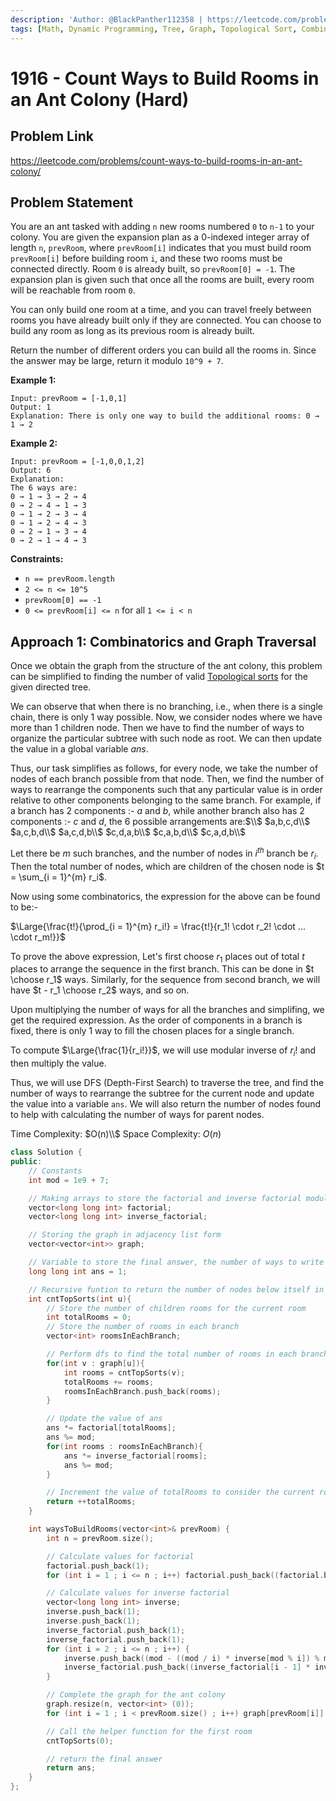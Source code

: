 ```yaml
---
description: 'Author: @BlackPanther112358 | https://leetcode.com/problems/count-ways-to-build-rooms-in-an-ant-colony/'
tags: [Math, Dynamic Programming, Tree, Graph, Topological Sort, Combinatorics]
---
```


# 1916 - Count Ways to Build Rooms in an Ant Colony (Hard)

## Problem Link

https://leetcode.com/problems/count-ways-to-build-rooms-in-an-ant-colony/

## Problem Statement

You are an ant tasked with adding `n` new rooms numbered `0` to `n-1` to your colony. You are given the expansion plan as a 0-indexed integer array of length `n`, `prevRoom`, where `prevRoom[i]` indicates that you must build room `prevRoom[i]` before building room `i`, and these two rooms must be connected directly. Room `0` is already built, so `prevRoom[0] = -1`. The expansion plan is given such that once all the rooms are built, every room will be reachable from room `0`.

You can only build one room at a time, and you can travel freely between rooms you have already built only if they are connected. You can choose to build any room as long as its previous room is already built.

Return the number of different orders you can build all the rooms in. Since the answer may be large, return it modulo `10^9 + 7`.



**Example 1:**

```
Input: prevRoom = [-1,0,1]
Output: 1
Explanation: There is only one way to build the additional rooms: 0 → 1 → 2
```

**Example 2:**

```
Input: prevRoom = [-1,0,0,1,2]
Output: 6
Explanation: 
The 6 ways are:
0 → 1 → 3 → 2 → 4
0 → 2 → 4 → 1 → 3
0 → 1 → 2 → 3 → 4
0 → 1 → 2 → 4 → 3
0 → 2 → 1 → 3 → 4
0 → 2 → 1 → 4 → 3
```

**Constraints:**

* `n == prevRoom.length`
* `2 <= n <= 10^5`
* `prevRoom[0] == -1`
* `0 <= prevRoom[i] <= n` for all `1 <= i < n`

## Approach 1: Combinatorics and Graph Traversal

Once we obtain the graph from the structure of the ant colony, this problem can be simplified to finding the number of valid [Topological sorts](https://en.wikipedia.org/wiki/Topological_sorting) for the given directed tree. 

We can observe that when there is no branching, i.e., when there is a single chain, there is only $1$ way possible. Now, we consider nodes where we have more than $1$ children node. Then we have to find the number of ways to organize the particular subtree with such node as root. We can then update the value in a global variable $ans$. 

Thus, our task simplifies as follows, for every node, we take the number of nodes of each branch possible from that node. Then, we find the number of ways to rearrange the components such that any particular value is in order relative to other components belonging to the same branch. For example, if a branch has $2$ components :- $a$ and $b$, while another branch also has $2$ components :- $c$ and $d$, the $6$ possible arrangements are:$\\$
$a,b,c,d\\$
$a,c,b,d\\$
$a,c,d,b\\$
$c,d,a,b\\$
$c,a,b,d\\$
$c,a,d,b\\$

Let there be $m$ such branches, and the number of nodes in $i^{th}$ branch be $r_i$. Then the total number of nodes, which are children of the chosen node is $t = \sum_{i = 1}^{m} r_i$.

Now using some combinatorics, the expression for the above can be found to be:-

$\Large{\frac{t!}{\prod_{i = 1}^{m} r_i!} = \frac{t!}{r_1! \cdot r_2! \cdot ... \cdot r_m!}}$

To prove the above expression, Let's first choose $r_1$ places out of total $t$ places to arrange the sequence in the first branch. This can be done in $t \choose r_1$ ways. Similarly, for the sequence from second branch, we will have $t - r_1 \choose r_2$ ways, and so on.

Upon multiplying the number of ways for all the branches and simplifing, we get the required expression. As the order of components in a branch is fixed, there is only $1$ way to fill the chosen places for a single branch.

To compute $\Large{\frac{1}{r_i!}}$, we will use modular inverse of $r_i!$ and then multiply the value.

Thus, we will use DFS (Depth-First Search) to traverse the tree, and find the number of ways to rearrange the subtree for the current node and update the value into a variable `ans`. We will also return the number of nodes found to help with calculating the number of ways for parent nodes.

Time Complexity: $O(n)\\$
Space Complexity: $O(n)$

<Tabs>
<TabItem value="cpp" label="C++">
<SolutionAuthor name="@BlackPanther112358"/>

```cpp
class Solution {
public:
    // Constants
    int mod = 1e9 + 7;

    // Making arrays to store the factorial and inverse factorial modulo m
    vector<long long int> factorial;
    vector<long long int> inverse_factorial;

    // Storing the graph in adjacency list form
    vector<vector<int>> graph;

    // Variable to store the final answer, the number of ways to write a valid Topological sort
    long long int ans = 1;

    // Recursive funtion to return the number of nodes below itself in the graph including self,  also updates ans
    int cntTopSorts(int u){
        // Store the number of children rooms for the current room
        int totalRooms = 0;
        // Store the number of rooms in each branch
        vector<int> roomsInEachBranch;

        // Perform dfs to find the total number of rooms in each branch
        for(int v : graph[u]){
            int rooms = cntTopSorts(v);
            totalRooms += rooms;
            roomsInEachBranch.push_back(rooms);
        }

        // Update the value of ans
        ans *= factorial[totalRooms];
        ans %= mod;
        for(int rooms : roomsInEachBranch){
            ans *= inverse_factorial[rooms];
            ans %= mod;
        }

        // Increment the value of totalRooms to consider the current room and return
        return ++totalRooms;
    }

    int waysToBuildRooms(vector<int>& prevRoom) {
        int n = prevRoom.size();

        // Calculate values for factorial
        factorial.push_back(1);
        for (int i = 1 ; i <= n ; i++) factorial.push_back((factorial.back() * i) % mod);

        // Calculate values for inverse factorial
        vector<long long int> inverse;
        inverse.push_back(1);
        inverse.push_back(1);
        inverse_factorial.push_back(1);
        inverse_factorial.push_back(1);
        for (int i = 2 ; i <= n ; i++) {
            inverse.push_back((mod - ((mod / i) * inverse[mod % i]) % mod) % mod);
            inverse_factorial.push_back((inverse_factorial[i - 1] * inverse[i]) % mod);
        }

        // Complete the graph for the ant colony
        graph.resize(n, vector<int> (0));
        for (int i = 1 ; i < prevRoom.size() ; i++) graph[prevRoom[i]].push_back(i);

        // Call the helper function for the first room
        cntTopSorts(0);

        // return the final answer
        return ans;
    }
};
```
</TabItem>
</Tabs>
